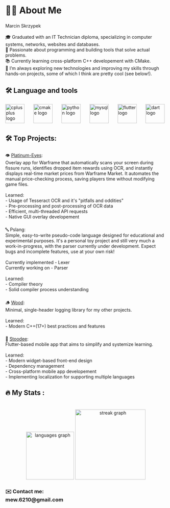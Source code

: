 <h1 align="left">👩‍💻  About Me</h1>

###

<p align="left">Marcin Skrzypek<br><br>🎓 Graduated with an IT Technician diploma, specializing in computer systems, networks, websites and databases.<br>🔧 Passionate about programming and building tools that solve actual problems.<br>📚 Currently learning cross-platform C++ developement with CMake.<br>🚀 I’m always exploring new technologies and improving my skills through hands-on projects, some of which I think are pretty cool (see below!).</p>

###

<h2 align="left">🛠 Language and tools</h2>

###

<div align="left">
  <img src="https://cdn.jsdelivr.net/gh/devicons/devicon/icons/cplusplus/cplusplus-original.svg" height="60" alt="cplusplus logo"  />
  <img width="20" />
  <img src="https://cdn.jsdelivr.net/gh/devicons/devicon/icons/cmake/cmake-original.svg" height="60" alt="cmake logo"  />
  <img width="20" />
  <img src="https://cdn.jsdelivr.net/gh/devicons/devicon/icons/python/python-original.svg" height="60" alt="python logo"  />
  <img width="20" />
  <img src="https://cdn.jsdelivr.net/gh/devicons/devicon/icons/mysql/mysql-original.svg" height="60" alt="mysql logo"  />
  <img width="20" />
  <img src="https://cdn.jsdelivr.net/gh/devicons/devicon/icons/flutter/flutter-original.svg" height="60" alt="flutter logo"  />
  <img width="20" />
  <img src="https://cdn.jsdelivr.net/gh/devicons/devicon/icons/dart/dart-original.svg" height="60" alt="dart logo"  />
</div>

###

<h2 align="left">🛠️ Top Projects:</h2>

###

<p align="left">👁️ <a href="https://github.com/mew6210/Platinum-Eyes">Platinum-Eyes</a>:<br>Overlay app for Warframe that automatically scans your screen during fissure runs, identifies dropped item rewards using OCR, and instantly displays real-time market prices from Warframe Market. It automates the manual price-checking process, saving players time without modifying game files.<br><br>Learned:<br>- Usage of Tesseract OCR and it's "pitfalls and oddities"<br>- Pre-processing and post-processing of OCR data<br>- Efficient, multi-threaded API requests<br>- Native GUI overlay developement</p>

###

<p align="left">🔤 Pslang:<br>Simple, easy-to-write pseudo-code language designed for educational and experimental purposes. It's a personal toy project and still very much a work-in-progress, with the parser currently under development. Expect bugs and incomplete features, use at your own risk!<br><br>Currently implemented - Lexer<br>Currently working on - Parser<br><br>Learned:<br>- Compiler theory<br>- Solid compiler process understanding</p>

###

<p align="left">🪵 <a href="https://github.com/mew6210/wood">Wood</a>:<br>Minimal, single-header logging library for my other projects.<br><br>Learned:<br>- Modern C++(17+) best practices and features</p>

###

<p align="left">📘 <a href="https://github.com/Kenayv/Stoodee">Stoodee</a>:<br>Flutter-based mobile app that aims to simplify and systemize learning.<br><br>Learned:<br>- Modern widget-based front-end design<br>- Dependency management<br>- Cross-platform mobile app developement<br>- Implementing localization for supporting multiple languages</p>

###

<h2 align="left">🔥   My Stats :</h2>

###

<br clear="both">

<div align="center">
  <img src="https://github-readme-stats.vercel.app/api/top-langs?username=mew6210&locale=en&hide_title=false&layout=compact&card_width=320&langs_count=5&theme=dracula&hide_border=false&order=2" height="150" alt="languages graph"  />
  <img src="https://streak-stats.demolab.com?user=mew6210&locale=en&mode=daily&theme=dracula&hide_border=false&border_radius=5&order=3" height="220" alt="streak graph"  />
</div>

###

<h3 align="left">✉️ Contact me:<br>mew.6210@gmail.com</h3>

###
